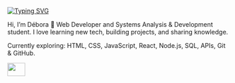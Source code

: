 [![Typing SVG](https://readme-typing-svg.herokuapp.com?font=Bebas+Neue&size=25&duration=4000&pause=1000&color=7C0649E3&background=000000F8&center=true&vCenter=true&width=435&lines=GIRLS+ON+DEV)](https://git.io/typing-svg)

Hi, I’m Débora 👋
Web Developer and Systems Analysis & Development student. I love learning new tech, building projects, and sharing knowledge.

Currently exploring: HTML, CSS, JavaScript, React, Node.js, SQL, APIs, Git & GitHub.

<a href="[(https://www.linkedin.com/in/d%C3%A9bora-arruda-26781b287/)]" target="blank"><img align="center" src="https://cdn.jsdelivr.net/npm/simple-icons@3.0.1/icons/linkedin.svg" alt="" height="30" width="40" /></a>


